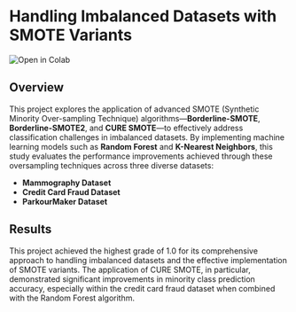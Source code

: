 # Handling Imbalanced Datasets with SMOTE Variants

![Open in Colab](https://colab.research.google.com/drive/1PoDYyZ5Yg7jqFI1i9EqVX30b4l4uCIfL#scrollTo=VOIFPz1sqMdC)

## Overview

This project explores the application of advanced SMOTE (Synthetic Minority Over-sampling Technique) algorithms—**Borderline-SMOTE**, **Borderline-SMOTE2**, and **CURE SMOTE**—to effectively address classification challenges in imbalanced datasets. By implementing machine learning models such as **Random Forest** and **K-Nearest Neighbors**, this study evaluates the performance improvements achieved through these oversampling techniques across three diverse datasets:

- **Mammography Dataset**
- **Credit Card Fraud Dataset**
- **ParkourMaker Dataset**

## Results

This project achieved the highest grade of 1.0 for its comprehensive approach to handling imbalanced datasets and the effective implementation of SMOTE variants. The application of CURE SMOTE, in particular, demonstrated significant improvements in minority class prediction accuracy, especially within the credit card fraud dataset when combined with the Random Forest algorithm.

